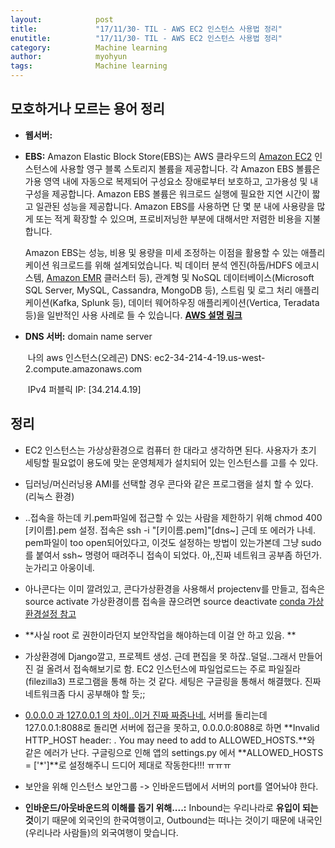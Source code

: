```yaml
---
layout:            post
title:             "17/11/30- TIL - AWS EC2 인스턴스 사용법 정리"
enutitle:          "17/11/30- TIL - AWS EC2 인스턴스 사용법 정리"
category:          Machine learning
author:            myohyun
tags:              Machine learning
---
```

<script src='https://cdnjs.cloudflare.com/ajax/libs/mathjax/2.7.2/MathJax.js?config=TeX-MML-AM_CHTML'></script>

## 모호하거나 모르는 용어 정리

- **웹서버:** 

- **EBS:** Amazon Elastic Block Store(EBS)는 AWS 클라우드의 [Amazon EC2](https://aws.amazon.com/ko/ec2-sla/) 인스턴스에 사용할 영구 블록 스토리지 볼륨을 제공합니다. 각 Amazon EBS 볼륨은 가용 영역 내에 자동으로 복제되어 구성요소 장애로부터 보호하고, 고가용성 및 내구성을 제공합니다. Amazon EBS 볼륨은 워크로드 실행에 필요한 지연 시간이 짧고 일관된 성능을 제공합니다. Amazon EBS를 사용하면 단 몇 분 내에 사용량을 많게 또는 적게 확장할 수 있으며, 프로비저닝한 부분에 대해서만 저렴한 비용을 지불합니다.

  Amazon EBS는 성능, 비용 및 용량을 미세 조정하는 이점을 활용할 수 있는 애플리케이션 워크로드를 위해 설계되었습니다. 빅 데이터 분석 엔진(하둡/HDFS 에코시스템, [Amazon EMR](https://aws.amazon.com/ko/emr/) 클러스터 등), 관계형 및 NoSQL 데이터베이스(Microsoft SQL Server, MySQL, Cassandra, MongoDB 등), 스트림 및 로그 처리 애플리케이션(Kafka, Splunk 등), 데이터 웨어하우징 애플리케이션(Vertica, Teradata 등)을 일반적인 사용 사례로 들 수 있습니다. [**AWS 설명 링크** ](https://aws.amazon.com/ko/ebs/)

- **DNS 서버:** domain name server 

  ​	나의 aws 인스턴스(오레곤)  DNS: ec2-34-214-4-19.us-west-2.compute.amazonaws.com

  ​	IPv4 퍼블릭 IP: [34.214.4.19]



## 정리 

- EC2 인스턴스는 가상상환경으로 컴퓨터 한 대라고 생각하면 된다. 사용자가 초기 세팅할 필요없이 용도에 맞는 운영체제가 설치되어 있는 인스턴스를 고를 수 있다.

- 딥러닝/머신러닝용 AMI를 선택할 경우 콘다와 같은 프로그램을 설치 할 수 있다. (리눅스 환경)

- ..접속을 하는데 키.pem파일에 접근할 수 있는 사람을 제한하기 위해 chmod 400 [키이름].pem 설정. 접속은 ssh -i "[키이름.pem]"[dns~] 근데 또 에러가 나네.  pem파일이 too open되어있다고, 이것도 설정하는 방법이 있는가본데 그냥 sudo를 붙여서 ssh~ 명령어 때려주니 접속이 되었다. 아,,진짜 네트워크 공부좀 하던가. 눈가리고 아웅이네.

- 아나콘다는 이미 깔려있고, 콘다가상환경을 사용해서 projectenv를 만들고, 접속은 source activate 가상환경이름 접속을 끊으려면 source deactivate [conda 가상환경설정 참고](http://jkstory-textcube.blogspot.kr/2016/02/conda-virtual-environments.html)

- **사실 root 로 권한이라던지 보안작업을 해야하는데 이걸 안 하고 있음. **

- 가상환경에 Django깔고, 프로젝트 생성. 근데 편집을 못 하잖..덜덜..그래서 만들어진 걸 올려서 접속해보기로 함. EC2 인스턴스에 파일업로드는 주로 파일질라(filezilla3) 프로그램을 통해 하는 것 같다. 세팅은 구글링을 통해서 해결했다. 진짜 네트워크좀 다시 공부해야 할 듯;;

- [0.0.0.0 과 127.0.0.1 의 차이..이거 진짜 짜증나네.](https://stackoverflow.com/questions/20778771/what-is-the-difference-between-0-0-0-0-127-0-0-1-and-localhost) 서버를 돌리는데 127.0.0.1:8088로 돌리면 서버에 접근을 못하고, 0.0.0.0:8088로 하면 **Invalid HTTP_HOST header: <ip>. You may need to add <ip> to ALLOWED_HOSTS.**와 같은 에러가 난다. 구글링으로 인해 앱의 settings.py 에서 **ALLOWED_HOSTS = ['*']**로 설정해주니 드디어 제대로 작동한다!!! ㅠㅠㅠ

- 보안을 위해 인스턴스 보안그룹 -> 인바운드탭에서 서버의 port를 열어놔야 한다.

- **인바운드/아웃바운드의 이해를 돕기 위해....:** Inbound는 우리나라로 **유입이 되는 것**이기 때문에 외국인의 한국여행이고, Outbound는 떠나는 것이기 때문에 내국인(우리나라 사람들)의 외국여행이 맞습니다.

  ​
